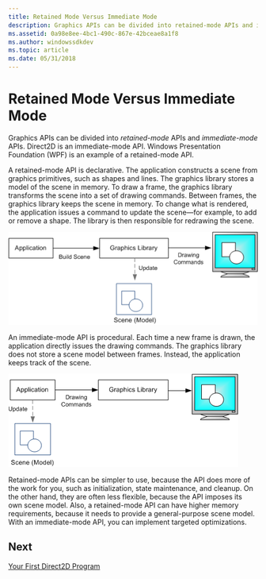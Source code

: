 ```yaml
---
title: Retained Mode Versus Immediate Mode
description: Graphics APIs can be divided into retained-mode APIs and immediate-mode APIs.
ms.assetid: 0a98e8ee-4bc1-490c-867e-42bceae8a1f8
ms.author: windowssdkdev
ms.topic: article
ms.date: 05/31/2018
---
```


# Retained Mode Versus Immediate Mode

Graphics APIs can be divided into *retained-mode* APIs and *immediate-mode* APIs. Direct2D is an immediate-mode API. Windows Presentation Foundation (WPF) is an example of a retained-mode API.

A retained-mode API is declarative. The application constructs a scene from graphics primitives, such as shapes and lines. The graphics library stores a model of the scene in memory. To draw a frame, the graphics library transforms the scene into a set of drawing commands. Between frames, the graphics library keeps the scene in memory. To change what is rendered, the application issues a command to update the scene—for example, to add or remove a shape. The library is then responsible for redrawing the scene.

![a diagram that shows retained-mode graphics.](images/graphics06.png)

An immediate-mode API is procedural. Each time a new frame is drawn, the application directly issues the drawing commands. The graphics library does not store a scene model between frames. Instead, the application keeps track of the scene.

![a diagram that shows immediate-mode graphics.](images/graphics07.png)

Retained-mode APIs can be simpler to use, because the API does more of the work for you, such as initialization, state maintenance, and cleanup. On the other hand, they are often less flexible, because the API imposes its own scene model. Also, a retained-mode API can have higher memory requirements, because it needs to provide a general-purpose scene model. With an immediate-mode API, you can implement targeted optimizations.

## Next

[Your First Direct2D Program](your-first-direct2d-program.md)

 

 




